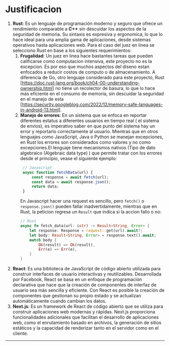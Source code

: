# Justificacion

1. **Rust**: Es un lenguaje de programación moderno y seguro que ofrece un rendimiento comparable a **C++** sin descuidar los aspectos de la seguridad de memoria. Su sintaxis es expresiva y ergonomica, lo que lo hace ideal para una amplia gama de aplicaciones, desde sistemas operativos hasta aplicaciones web.
Para el caso del juez en linea se selecciono Rust en base a los siguientes requerimientos:
    1. **Frugalidad**: Un juez en linea hace bastantes tareas que pueden calificarse como computacion intensiva, este proyecto no es la excepcion. Es por eso que muchos aspectos del diseno estan enfocados a reducir costos de computo o de almacenamiento. A diferencia de Go, otro lenguaje considerado para este proyecto, Rust [https://doc.rust-lang.org/book/ch04-00-understanding-ownership.html] no tiene un recolector de basura, lo que lo hace más eficiente en el consumo de memoria, sin descuidar la seguridad en el manejo de esta [https://security.googleblog.com/2022/12/memory-safe-languages-in-android-13.html].
    2. **Manejo de errores**: En un sistema que se enfoca en reportar diferentes estatus a diferentes usuarios en tiempo real ( el sistema de envios), es imperativo saber en que punto del sistema hay un error y reportarlo correctamente al usuario. 
    Mientras que en otros lenguajes como JavaScript, Java o Python se manejan excepciones, en Rust los errores son considerados como valores y no como excepciones.El lenguaje tiene mecanismos nativos (Tipo de dato algebraico (Algebraic data type) ) que permite tratar con los errores desde el principio, vease el siguiente ejemplo:
        ```javascript
         // Javascript
         async function fetchData(url) {
             const response = await fetch(url);
             const data = await response.json();
             return data;
         }
        ```
        En Javascript hacer una request es sencillo, pero `fetch()` o `response.json()` pueden fallar inadvertidamente, mientras que en Rust, la peticion regresa un `Result` que indica si la accion fallo o no:
        ```rust
        // Rust
        async fn fetch_data(url: &str) -> Result<String, Error> {
            let response: Response = reqwest::get(url).await?;
            let body: Result<String, Error> = response.text().await;
            match body {
                Ok(result) => Ok(result),
                Err(e) => Err(e),
            }
        }
        ```
2. **React**: Es una biblioteca de JavaScript de código abierto utilizada para construir interfaces de usuario interactivas y reutilizables. Desarrollada por Facebook, React se basa en un enfoque de programación declarativa que hace que la creación de componentes de interfaz de usuario sea más sencilla y eficiente. Con React es posible la creación de componentes que gestionan su propio estado y se actualizan automáticamente cuando cambian los datos.
3. **Next.js**: Es un framework de React de código abierto que se utiliza para construir aplicaciones web modernas y rápidas. Next.js proporciona funcionalidades adicionales que facilitan el desarrollo de aplicaciones web, como el enrutamiento basado en archivos, la generación de sitios estáticos y la capacidad de renderizar tanto en el servidor como en el cliente. 
----------------------------------
